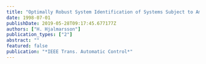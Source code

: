 ```yaml
---
title: "Optimally Robust System Identification of Systems Subject to Amplitude Bounded Stochastic Disturbances"
date: 1998-07-01
publishDate: 2019-05-28T09:17:45.677177Z
authors: ["H. Hjalmarsson"]
publication_types: ["2"]
abstract: ""
featured: false
publication: "*IEEE Trans. Automatic Control*"
---
```


